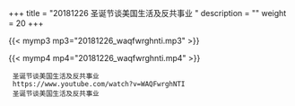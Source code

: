 +++
title = "20181226  圣诞节谈美国生活及反共事业 "
description = ""
weight = 20
+++

{{< mymp3 mp3="20181226_waqfwrghnti.mp3" >}}

{{< mymp4 mp4="20181226_waqfwrghnti.mp4" >}}

     圣诞节谈美国生活及反共事业 
     https://www.youtube.com/watch?v=WAQFwrghNTI 
     圣诞节谈美国生活及反共事业 
